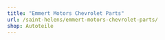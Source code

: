 ```yaml
---
title: "Emmert Motors Chevrolet Parts"
url: /saint-helens/emmert-motors-chevrolet-parts/
shop: Autoteile
---
```

